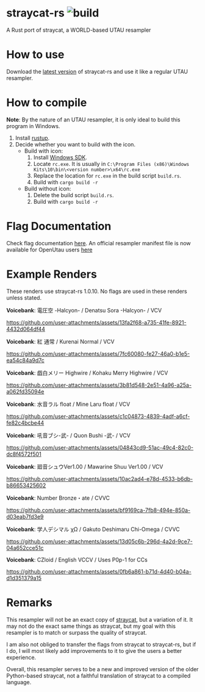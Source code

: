 # straycat-rs ![build](https://github.com/UtaUtaUtau/straycat-rs/actions/workflows/build.yml/badge.svg)
 A Rust port of straycat, a WORLD-based UTAU resampler

# How to use
 Download the [latest version](https://github.com/UtaUtaUtau/straycat-rs/releases/latest/download/straycat-rs.exe) of straycat-rs and use it like a regular UTAU resampler.
# How to compile
 **Note**: By the nature of an UTAU resampler, it is only ideal to build this program in Windows.
 1. Install [rustup](https://rustup.rs/).
 2. Decide whether you want to build with the icon.
    - Build with icon:
        1. Install [Windows SDK](https://developer.microsoft.com/en-us/windows/downloads/windows-sdk/).
        2. Locate `rc.exe`. It is usually in `C:\Program Files (x86)\Windows Kits\10\bin\<version number>\x64\rc.exe`
        3. Replace the location for `rc.exe` in the build script `build.rs`.
        4. Build with `cargo build -r`
    - Build without icon:
        1. Delete the build script `build.rs`.
        2. Build with `cargo build -r`
# Flag Documentation
Check flag documentation [here](flag_docs.md).
An official resampler manifest file is now available for OpenUtau users [here](https://raw.githubusercontent/UtaUtaUtau/straycat-rs/dev/straycat-rs.yaml)
# Example Renders
 These renders use straycat-rs 1.0.10. No flags are used in these renders unless stated.
 
 **Voicebank**: 電圧空 -Halcyon- / Denatsu Sora -Halcyon- / VCV

https://github.com/user-attachments/assets/13fa2f68-a735-41fe-8921-4432d064df44

 **Voicebank**: 紅 通常 / Kurenai Normal / VCV

https://github.com/user-attachments/assets/7fc60080-fe27-46a0-b1e5-ea54c84a9d7c

 **Voicebank**: 戯白メリー Highwire / Kohaku Merry Highwire / VCV

https://github.com/user-attachments/assets/3b81d548-2e51-4a96-a25a-a062fd35094e

 **Voicebank**: 水音ラル float / Mine Laru float / VCV

https://github.com/user-attachments/assets/c1c04873-4839-4adf-a6cf-fe82c4bcbe44

 **Voicebank**: 吼音ブシ-武- / Quon Bushi -武- / VCV

https://github.com/user-attachments/assets/04843cd9-51ac-49c4-82c0-dc8f4572f501

 **Voicebank**: 廻音シュウVer1.00 / Mawarine Shuu Ver1.00 / VCV

https://github.com/user-attachments/assets/10ac2ad4-e78d-4533-b6db-b86653425602

 **Voicebank**: Number Bronze・ate / CVVC

https://github.com/user-attachments/assets/bf9169ca-7fb8-494e-850a-d03eab7fd3e9

 **Voicebank**: 学人デシマル χΩ / Gakuto Deshimaru Chi-Omega / CVVC

https://github.com/user-attachments/assets/13d05c6b-296d-4a2d-9ce7-04a652cce51c

 **Voicebank**: CZloid / English VCCV / Uses P0p-1 for CCs

https://github.com/user-attachments/assets/0fb6a861-b71d-4d40-b04a-d1d351379a15

# Remarks
 This resampler will not be an exact copy of [straycat](https://github.com/UtaUtaUtau/straycat), but a variation of it. It may not do the exact same things as straycat, but my goal with this resampler is to match or surpass the quality of straycat.

 I am also not obliged to transfer the flags from straycat to straycat-rs, but if I do, I will most likely add improvements to it to give the users a better experience.

 Overall, this resampler serves to be a new and improved version of the older Python-based straycat, not a faithful translation of straycat to a compiled language.
